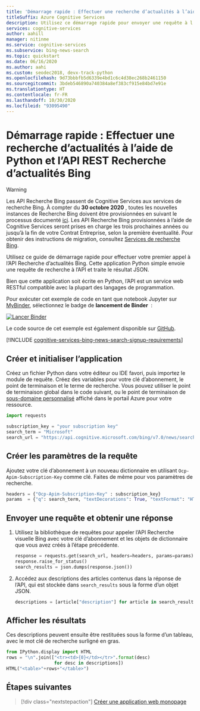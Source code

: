 ```yaml
---
title: 'Démarrage rapide : Effectuer une recherche d’actualités à l’aide de Python et l’API REST Recherche d’actualités Bing'
titleSuffix: Azure Cognitive Services
description: Utilisez ce démarrage rapide pour envoyer une requête à l’API REST Recherche d’actualités Bing à l’aide de Python et recevez une réponse JSON.
services: cognitive-services
author: aahill
manager: nitinme
ms.service: cognitive-services
ms.subservice: bing-news-search
ms.topic: quickstart
ms.date: 06/16/2020
ms.author: aahi
ms.custom: seodec2018, devx-track-python
ms.openlocfilehash: 9d73bbbfb5d6339e4bd1c6c4d38ec268b2461150
ms.sourcegitcommit: 3bdeb546890a740384a8ef383cf915e84bd7e91e
ms.translationtype: HT
ms.contentlocale: fr-FR
ms.lasthandoff: 10/30/2020
ms.locfileid: "93095490"
---
```

# <a name="quickstart-perform-a-news-search-using-python-and-the-bing-news-search-rest-api"></a>Démarrage rapide : Effectuer une recherche d’actualités à l’aide de Python et l’API REST Recherche d’actualités Bing

> [!WARNING]
> Les API Recherche Bing passent de Cognitive Services aux services de recherche Bing. À compter du **30 octobre 2020** , toutes les nouvelles instances de Recherche Bing doivent être provisionnées en suivant le processus documenté [ici](https://aka.ms/cogsvcs/bingmove).
> Les API Recherche Bing provisionnées à l’aide de Cognitive Services seront prises en charge les trois prochaines années ou jusqu’à la fin de votre Contrat Entreprise, selon la première éventualité.
> Pour obtenir des instructions de migration, consultez [Services de recherche Bing](https://aka.ms/cogsvcs/bingmigration).

Utilisez ce guide de démarrage rapide pour effectuer votre premier appel à l’API Recherche d’actualités Bing. Cette application Python simple envoie une requête de recherche à l’API et traite le résultat JSON. 

Bien que cette application soit écrite en Python, l’API est un service web RESTful compatible avec la plupart des langages de programmation.

Pour exécuter cet exemple de code en tant que notebook Jupyter sur [MyBinder](https://mybinder.org), sélectionnez le badge de **lancement de Binder**  : 

[![Lancer Binder](https://mybinder.org/badge.svg)](https://mybinder.org/v2/gh/Microsoft/cognitive-services-notebooks/master?filepath=BingNewsSearchAPI.ipynb)

Le code source de cet exemple est également disponible sur [GitHub](https://github.com/Azure-Samples/cognitive-services-REST-api-samples/blob/master/python/Search/BingNewsSearchv7.py).

[!INCLUDE [cognitive-services-bing-news-search-signup-requirements](../../../includes/cognitive-services-bing-news-search-signup-requirements.md)]

## <a name="create-and-initialize-the-application"></a>Créer et initialiser l’application

Créez un fichier Python dans votre éditeur ou IDE favori, puis importez le module de requête. Créez des variables pour votre clé d’abonnement, le point de terminaison et le terme de recherche. Vous pouvez utiliser le point de terminaison global dans le code suivant, ou le point de terminaison de [sous-domaine personnalisé](../../cognitive-services/cognitive-services-custom-subdomains.md) affiché dans le portail Azure pour votre ressource.

```python
import requests

subscription_key = "your subscription key"
search_term = "Microsoft"
search_url = "https://api.cognitive.microsoft.com/bing/v7.0/news/search"
```

## <a name="create-parameters-for-the-request"></a>Créer les paramètres de la requête

Ajoutez votre clé d’abonnement à un nouveau dictionnaire en utilisant `Ocp-Apim-Subscription-Key` comme clé. Faites de même pour vos paramètres de recherche.

```python
headers = {"Ocp-Apim-Subscription-Key" : subscription_key}
params  = {"q": search_term, "textDecorations": True, "textFormat": "HTML"}
```

## <a name="send-a-request-and-get-a-response"></a>Envoyer une requête et obtenir une réponse

1. Utilisez la bibliothèque de requêtes pour appeler l’API Recherche visuelle Bing avec votre clé d’abonnement et les objets de dictionnaire que vous avez créés à l’étape précédente.

    ```python
    response = requests.get(search_url, headers=headers, params=params)
    response.raise_for_status()
    search_results = json.dumps(response.json())
    ```

2. Accédez aux descriptions des articles contenus dans la réponse de l’API, qui est stockée dans `search_results` sous la forme d’un objet JSON. 
    
    ```python
    descriptions = [article["description"] for article in search_results["value"]]
    ```

## <a name="display-the-results"></a>Afficher les résultats

Ces descriptions peuvent ensuite être restituées sous la forme d’un tableau, avec le mot clé de recherche surligné en gras.

```python
from IPython.display import HTML
rows = "\n".join(["<tr><td>{0}</td></tr>".format(desc)
                  for desc in descriptions])
HTML("<table>"+rows+"</table>")
```

## <a name="next-steps"></a>Étapes suivantes

> [!div class="nextstepaction"]
> [Créer une application web monopage](tutorial-bing-news-search-single-page-app.md)
